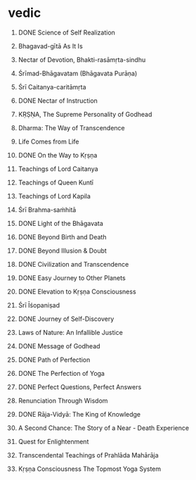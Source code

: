 # vedic
1. DONE Science of Self Realization
2. Bhagavad-gītā As It Is
3. Nectar of Devotion, Bhakti-rasāmṛta-sindhu
3. Śrīmad-Bhāgavatam (Bhāgavata Purāṇa)
4. Śrī Caitanya-caritāmṛta

1. DONE Nectar of Instruction
2. KṚṢṆA, The Supreme Personality of Godhead
3. Dharma: The Way of Transcendence
4. Life Comes from Life
5. DONE On the Way to Kṛṣṇa
6. Teachings of Lord Caitanya
7. Teachings of Queen Kuntī
8. Teachings of Lord Kapila
9. Śrī Brahma-saṁhitā
10. DONE Light of the Bhāgavata
11. DONE Beyond Birth and Death
12. DONE Beyond Illusion & Doubt
13. DONE Civilization and Transcendence
14. DONE Easy Journey to Other Planets
15. DONE Elevation to Kṛṣṇa Consciousness
16. Śrī Īśopaniṣad
17. DONE Journey of Self-Discovery
18. Laws of Nature: An Infallible Justice
19. DONE Message of Godhead
20. DONE Path of Perfection
21. DONE The Perfection of Yoga
22. DONE Perfect Questions, Perfect Answers
23. Renunciation Through Wisdom
24. DONE Rāja-Vidyā: The King of Knowledge
25. A Second Chance: The Story of a Near - Death Experience
26. Quest for Enlightenment
27. Transcendental Teachings of Prahlāda Mahārāja
28. Kṛṣṇa Consciousness The Topmost Yoga System
